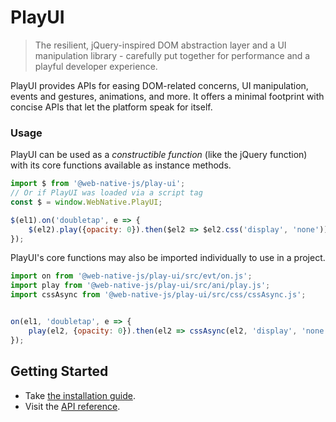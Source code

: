 # PlayUI
> The resilient, jQuery-inspired DOM abstraction layer and a UI manipulation library - carefully put together for performance and a playful developer experience.

PlayUI provides APIs for easing DOM-related concerns, UI manipulation, events and gestures, animations, and more. It offers a minimal footprint with concise APIs that let the platform speak for itself.

### Usage
PlayUI can be used as a *constructible function* (like the jQuery function) with its core functions available as instance methods.

```js
import $ from '@web-native-js/play-ui';
// Or if PlayUI was loaded via a script tag
const $ = window.WebNative.PlayUI;

$(el1).on('doubletap', e => {
    $(el2).play({opacity: 0}).then($el2 => $el2.css('display', 'none'));
});
```

PlayUI's core functions may also be imported individually to use in a project.

```js
import on from '@web-native-js/play-ui/src/evt/on.js';
import play from '@web-native-js/play-ui/src/ani/play.js';
import cssAsync from '@web-native-js/play-ui/src/css/cssAsync.js';


on(el1, 'doubletap', e => {
    play(el2, {opacity: 0}).then(el2 => cssAsync(el2, 'display', 'none'));
});
```

## Getting Started
+ Take [the installation guide](/play-ui/guide.md).
+ Visit the [API reference](/play-ui/api/).

